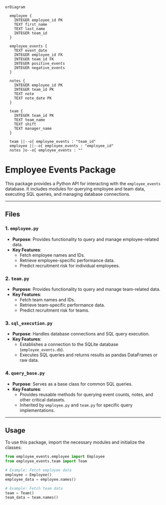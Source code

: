 ```mermaid
erDiagram

  employee {
    INTEGER employee_id PK
    TEXT first_name
    TEXT last_name
    INTEGER team_id
  }

  employee_events {
    TEXT event_date
    INTEGER employee_id FK
    INTEGER team_id FK
    INTEGER positive_events
    INTEGER negative_events
  }

  notes {
    INTEGER employee_id PK
    INTEGER team_id PK
    TEXT note
    TEXT note_date PK
  }

  team {
    INTEGER team_id PK
    TEXT team_name
    TEXT shift
    TEXT manager_name
  }

  team ||--o{ employee_events : "team_id"
  employee ||--o{ employee_events : "employee_id"
  notes }o--o{ employee_events : ""
```

# Employee Events Package

This package provides a Python API for interacting with the `employee_events` database. It includes modules for querying employee and team data, executing SQL queries, and managing database connections.

---

## Files

### **1. `employee.py`**
- **Purpose**: Provides functionality to query and manage employee-related data.
- **Key Features**:
  - Fetch employee names and IDs.
  - Retrieve employee-specific performance data.
  - Predict recruitment risk for individual employees.

### **2. `team.py`**
- **Purpose**: Provides functionality to query and manage team-related data.
- **Key Features**:
  - Fetch team names and IDs.
  - Retrieve team-specific performance data.
  - Predict recruitment risk for teams.

### **3. `sql_execution.py`**
- **Purpose**: Handles database connections and SQL query execution.
- **Key Features**:
  - Establishes a connection to the SQLite database (`employee_events.db`).
  - Executes SQL queries and returns results as pandas DataFrames or raw data.

### **4. `query_base.py`**
- **Purpose**: Serves as a base class for common SQL queries.
- **Key Features**:
  - Provides reusable methods for querying event counts, notes, and other critical datasets.
  - Inherited by `employee.py` and `team.py` for specific query implementations.

---

## Usage

To use this package, import the necessary modules and initialize the classes:

```python
from employee_events.employee import Employee
from employee_events.team import Team

# Example: Fetch employee data
employee = Employee()
employee_data = employee.names()

# Example: Fetch team data
team = Team()
team_data = team.names()
